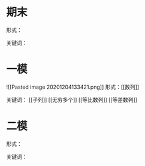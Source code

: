 # 期末
形式：

关键词：


# 一模
![[Pasted image 20201204133421.png]]
形式：[[数列]]

关键词：
[[子列]]
[[无穷多个]]
[[等比数列]]
[[等差数列]]


# 二模
形式：

关键词：